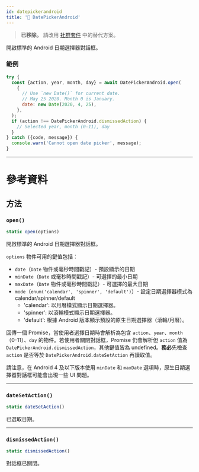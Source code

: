 ```yaml
---
id: datepickerandroid
title: '🚧 DatePickerAndroid'
---
```


> **已移除。** 請改用 [社群套件](https://reactnative.directory/?search=datepicker) 中的替代方案。

開啟標準的 Android 日期選擇器對話框。

### 範例

```jsx
try {
  const {action, year, month, day} = await DatePickerAndroid.open(
    {
      // Use `new Date()` for current date.
      // May 25 2020. Month 0 is January.
      date: new Date(2020, 4, 25),
    },
  );
  if (action !== DatePickerAndroid.dismissedAction) {
    // Selected year, month (0-11), day
  }
} catch ({code, message}) {
  console.warn('Cannot open date picker', message);
}
```

---

# 參考資料

## 方法

### `open()`

```jsx
static open(options)
```

開啟標準的 Android 日期選擇器對話框。

`options` 物件可用的鍵值包括：

- `date`（`Date` 物件或毫秒時間戳記）- 預設顯示的日期
- `minDate`（`Date` 或毫秒時間戳記）- 可選擇的最小日期
- `maxDate`（`Date` 物件或毫秒時間戳記）- 可選擇的最大日期
- `mode`（`enum('calendar', 'spinner', 'default')`）- 設定日期選擇器模式為 calendar/spinner/default
  - 'calendar': 以月曆模式顯示日期選擇器。
  - 'spinner': 以滾輪模式顯示日期選擇器。
  - 'default': 根據 Android 版本顯示預設的原生日期選擇器（滾輪/月曆）。

回傳一個 Promise，當使用者選擇日期時會解析為包含 `action`、`year`、`month`（0-11）、`day` 的物件。若使用者關閉對話框，Promise 仍會解析但 `action` 值為 `DatePickerAndroid.dismissedAction`，其他鍵值皆為 undefined。**務必**先檢查 `action` 是否等於 `DatePickerAndroid.dateSetAction` 再讀取值。

請注意，在 Android 4 及以下版本使用 `minDate` 和 `maxDate` 選項時，原生日期選擇器對話框可能會出現一些 UI 問題。

---

### `dateSetAction()`

```jsx
static dateSetAction()
```

已選取日期。

---

### `dismissedAction()`

```jsx
static dismissedAction()
```

對話框已關閉。